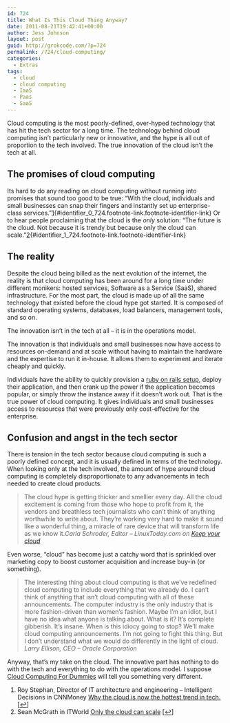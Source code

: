 ```yaml
---
id: 724
title: What Is This Cloud Thing Anyway?
date: 2011-08-21T19:42:41+00:00
author: Jess Johnson
layout: post
guid: http://grokcode.com/?p=724
permalink: /724/cloud-computing/
categories:
  - Extras
tags:
  - cloud
  - cloud computing
  - IaaS
  - Paas
  - SaaS
---
```

Cloud computing is the most poorly-defined, over-hyped technology that has hit the tech sector for a long time. The technology behind cloud computing isn&#8217;t particularly new or innovative, and the hype is all out of proportion to the tech involved. The true innovation of the cloud isn&#8217;t the tech at all.<!--more-->

## The promises of cloud computing

Its hard to do any reading on cloud computing without running into promises that sound too good to be true: &#8220;With the cloud, individuals and small businesses can snap their fingers and instantly set up enterprise-class services.&#8221;[1](#footnote_0_724 " Roy Stephan, Director of IT architecture and engineering &ndash; Intelligent Decisions in CNNMoney Why the cloud is now the hottest trend in tech. "){#identifier_0_724.footnote-link.footnote-identifier-link} Or to hear people proclaiming that the cloud is the _only_ solution: &#8220;The future is the cloud. Not because it is trendy but because only the cloud can scale.&#8221;[2](#footnote_1_724 " Sean McGrath in ITWorld Only the cloud can scale "){#identifier_1_724.footnote-link.footnote-identifier-link}

## The reality

Despite the cloud being billed as the next evolution of the internet, the reality is that cloud computing has been around for a long time under different monikers: hosted services, Software as a Service (SaaS), shared infrastructure. For the most part, the cloud is made up of all the same technology that existed before the cloud hype got started. It is composed of standard operating systems, databases, load balancers, management tools, and so on.

The innovation isn&#8217;t in the tech at all &#8211; it is in the operations model.

The innovation is that individuals and small businesses now have access to resources on-demand and at scale without having to maintain the hardware and the expertise to run it in-house. It allows them to experiment and iterate cheaply and quickly.

Individuals have the ability to quickly provision a [ruby on rails setup](http://grokcode.com/709/ruby-on-rails-cloud-hosting-reviews/), deploy their application, and then crank up the power if the application becomes popular, or simply throw the instance away if it doesn&#8217;t work out. That is the true power of cloud computing. It gives individuals and small businesses access to resources that were previously only cost-effective for the enterprise.

## Confusion and angst in the tech sector

There is tension in the tech sector because cloud computing is such a poorly defined concept, and it is usually defined in terms of the technology. When looking only at the tech involved, the amount of hype around cloud computing is completely disproportionate to any advancements in tech needed to create cloud products.

> The cloud hype is getting thicker and smellier every day. All the cloud excitement is coming from those who hope to profit from it, the vendors and breathless tech journalists who can&#8217;t think of anything worthwhile to write about. They&#8217;re working very hard to make it sound like a wonderful thing, a miracle of rare device that will transform life as we know it.<cite>Carla Schroder, Editor &#8211; LinuxToday.com on <a href="http://blog.linuxtoday.com/blog/2010/03/keep-your-cloud-1.html">Keep your cloud</a></cite>

Even worse, &#8220;cloud&#8221; has become just a catchy word that is sprinkled over marketing copy to boost customer acquisition and increase buy-in (or something).

> The interesting thing about cloud computing is that we&#8217;ve redefined cloud computing to include everything that we already do. I can&#8217;t think of anything that isn&#8217;t cloud computing with all of these announcements. The computer industry is the only industry that is more fashion-driven than women&#8217;s fashion. Maybe I&#8217;m an idiot, but I have no idea what anyone is talking about. What is it? It&#8217;s complete gibberish. It&#8217;s insane. When is this idiocy going to stop? We&#8217;ll make cloud computing announcements. I&#8217;m not going to fight this thing. But I don&#8217;t understand what we would do differently in the light of cloud. <cite>Larry Ellison, CEO &#8211; Oracle Corporation</cite>

Anyway, that&#8217;s my take on the cloud. The innovative part has nothing to do with the tech and everything to do with the operations model. I suppose [Cloud Computing For Dummies](http://www.amazon.com/gp/product/0470484705/ref=as_li_ss_tl?ie=UTF8&tag=grok-20&linkCode=as2&camp=217145&creative=399373&creativeASIN=0470484705) will tell you something very different.

<ol class="footnotes">
  <li id="footnote_0_724" class="footnote">
    Roy Stephan, Director of IT architecture and engineering &#8211; Intelligent Decisions in CNNMoney <a href="http://money.cnn.com/2011/02/09/technology/cloud/index.htm">Why the cloud is now the hottest trend in tech.</a> [<a href="#identifier_0_724" class="footnote-link footnote-back-link">&#8617;</a>]
  </li>
  <li id="footnote_1_724" class="footnote">
    Sean McGrath in ITWorld <a href="http://www.itworld.com/offbeat/53445/only-cloud-can-scale">Only the cloud can scale</a> [<a href="#identifier_1_724" class="footnote-link footnote-back-link">&#8617;</a>]
  </li>
</ol>
